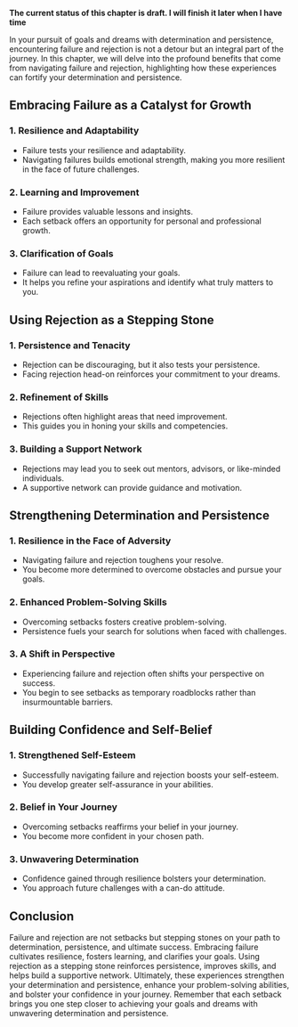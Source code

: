 **The current status of this chapter is draft. I will finish it later when I have time**

In your pursuit of goals and dreams with determination and persistence, encountering failure and rejection is not a detour but an integral part of the journey. In this chapter, we will delve into the profound benefits that come from navigating failure and rejection, highlighting how these experiences can fortify your determination and persistence.

Embracing Failure as a Catalyst for Growth
------------------------------------------

### **1. Resilience and Adaptability**

* Failure tests your resilience and adaptability.
* Navigating failures builds emotional strength, making you more resilient in the face of future challenges.

### **2. Learning and Improvement**

* Failure provides valuable lessons and insights.
* Each setback offers an opportunity for personal and professional growth.

### **3. Clarification of Goals**

* Failure can lead to reevaluating your goals.
* It helps you refine your aspirations and identify what truly matters to you.

Using Rejection as a Stepping Stone
-----------------------------------

### **1. Persistence and Tenacity**

* Rejection can be discouraging, but it also tests your persistence.
* Facing rejection head-on reinforces your commitment to your dreams.

### **2. Refinement of Skills**

* Rejections often highlight areas that need improvement.
* This guides you in honing your skills and competencies.

### **3. Building a Support Network**

* Rejections may lead you to seek out mentors, advisors, or like-minded individuals.
* A supportive network can provide guidance and motivation.

Strengthening Determination and Persistence
-------------------------------------------

### **1. Resilience in the Face of Adversity**

* Navigating failure and rejection toughens your resolve.
* You become more determined to overcome obstacles and pursue your goals.

### **2. Enhanced Problem-Solving Skills**

* Overcoming setbacks fosters creative problem-solving.
* Persistence fuels your search for solutions when faced with challenges.

### **3. A Shift in Perspective**

* Experiencing failure and rejection often shifts your perspective on success.
* You begin to see setbacks as temporary roadblocks rather than insurmountable barriers.

Building Confidence and Self-Belief
-----------------------------------

### **1. Strengthened Self-Esteem**

* Successfully navigating failure and rejection boosts your self-esteem.
* You develop greater self-assurance in your abilities.

### **2. Belief in Your Journey**

* Overcoming setbacks reaffirms your belief in your journey.
* You become more confident in your chosen path.

### **3. Unwavering Determination**

* Confidence gained through resilience bolsters your determination.
* You approach future challenges with a can-do attitude.

Conclusion
----------

Failure and rejection are not setbacks but stepping stones on your path to determination, persistence, and ultimate success. Embracing failure cultivates resilience, fosters learning, and clarifies your goals. Using rejection as a stepping stone reinforces persistence, improves skills, and helps build a supportive network. Ultimately, these experiences strengthen your determination and persistence, enhance your problem-solving abilities, and bolster your confidence in your journey. Remember that each setback brings you one step closer to achieving your goals and dreams with unwavering determination and persistence.
